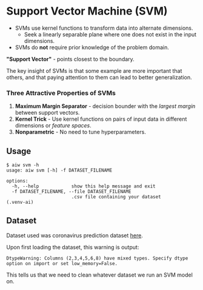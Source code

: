 # Support Vector Machine (SVM)

- SVMs use kernel functions to transform data into alternate dimensions.
    - Seek a linearly separable plane where one does not exist in the input dimensions.
- SVMs do **not** require prior knowledge of the problem domain.

**"Support Vector"** - points closest to the boundary.

The key insight of SVMs is that some example are more important that others,
and that paying attention to them can lead to better generalization. 


### Three Attractive Properties of SVMs

1. **Maximum Margin Separator** - decision bounder with the *largest margin* between support vectors.
2. **Kernel Trick** - Use kernel functions on pairs of input data in different dimensions or *feature spaces*.
3. **Nonparametric** - No need to tune hyperparameters.


## Usage

```shell
$ aiw svm -h
usage: aiw svm [-h] -f DATASET_FILENAME

options:
  -h, --help            show this help message and exit
  -f DATASET_FILENAME, --file DATASET_FILENAME
                        .csv file containing your dataset
(.venv-ai)
```

## Dataset

Dataset used was coronavirus prediction dataset [here](/docs/notebooks/data/corona-1.csv).

Upon first loading the dataset, this warning is output:

```shell
DtypeWarning: Columns (2,3,4,5,6,8) have mixed types. Specify dtype option on import or set low_memory=False.
```

This tells us that we need to clean whatever dataset we run an SVM model on.

